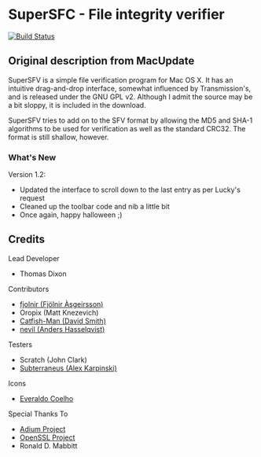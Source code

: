 # SuperSFC - File integrity verifier

[![Build Status](https://travis-ci.org/alistairmcmillan/supersfv.svg?branch=master)](https://travis-ci.org/alistairmcmillan/supersfv)

## Original description from MacUpdate

SuperSFV is a simple file verification program for Mac OS X. It has an intuitive drag-and-drop interface, somewhat influenced by Transmission's, and is released under the GNU GPL v2. Although I admit the source may be a bit sloppy, it is included in the download.

SuperSFV tries to add on to the SFV format by allowing the MD5 and SHA-1 algorithms to be used for verification as well as the standard CRC32. The format is still shallow, however.

### What's New

Version 1.2:
* Updated the interface to scroll down to the last entry as per Lucky's request
* Cleaned up the toolbar code and nib a little bit
* Once again, happy halloween ;)

## Credits

Lead Developer
* Thomas Dixon

Contributors
* [fjolnir (Fjölnir Àsgeirsson)](https://github.com/fjolnir)
* Oropix (Matt Knezevich)
* [Catfish-Man (David Smith)](https://github.com/Catfish-Man)
* [nevil (Anders Hasselqvist)](https://github.com/nevil)

Testers
* Scratch (John Clark)
* [Subterraneus (Alex Karpinski)](http://www.alexkarpinski.com)

Icons
* [Everaldo Coelho](http://www.everaldo.com)

Special Thanks To
* [Adium Project](http://adiumx.com)
* [OpenSSL Project](http://openssl.org)
* Ronald D. Mabbitt

